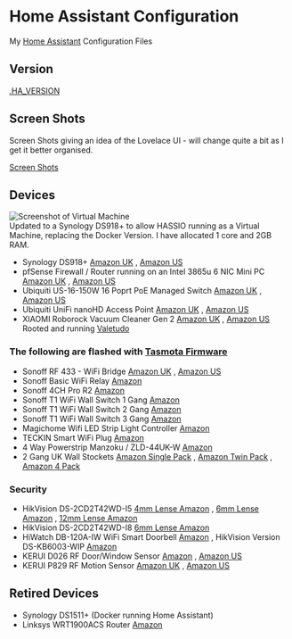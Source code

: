 # Home Assistant Configuration

My [Home Assistant](https://home-assistant.io/) Configuration Files

## Version

[.HA_VERSION](https://github.com/wills106/homeassistant-config/blob/master/.HA_VERSION)

## Screen Shots

Screen Shots giving an idea of the Lovelace UI - will change quite a bit as I get it better organised.

[Screen Shots](https://github.com/wills106/homeassistant-config/blob/master/screenshots/README.md)

## Devices

![Screenshot of Virtual Machine](https://github.com/wills106/homeassistant-config/blob/master/screenshots/virtual-machine.jpg)
<br/>
Updated to a Synology DS918+ to allow HASSIO running as a Virtual Machine, replacing the Docker Version.
I have allocated 1 core and 2GB RAM.

- Synology DS918+ [Amazon UK](https://amzn.to/2GVe3Vx) , [Amazon US](https://amzn.to/2TgiQHS)
- pfSense  Firewall / Router running on an Intel 3865u 6 NIC Mini PC [Amazon UK](https://amzn.to/2NA9cJK) , [Amazon US](https://amzn.to/2tIElSg)
- Ubiquiti US-16-150W 16 Poprt PoE Managed Switch [Amazon UK](https://amzn.to/2EF0bw8) , [Amazon US](https://amzn.to/2tUBGoR)
- Ubiquiti UniFi nanoHD Access Point [Amazon UK](https://amzn.to/2XsCwGR) , [Amazon US](https://amzn.to/2tJfLAG)
- XIAOMI Roborock Vacuum Cleaner Gen 2 [Amazon UK](https://amzn.to/2C5r5uP) , [Amazon US](https://amzn.to/2UgZ7nM) Rooted and running [Valetudo](https://github.com/Hypfer/Valetudo)

### The following are flashed with [Tasmota Firmware](https://github.com/arendst/Sonoff-Tasmota)

- Sonoff RF 433 - WiFi Bridge [Amazon UK](https://amzn.to/2SDcRIF) , [Amazon US](https://amzn.to/2Ett4dq)
- Sonoff Basic WiFi Relay [Amazon](https://amzn.to/2KuhDVp)
- Sonoff 4CH Pro R2 [Amazon](https://amzn.to/2AgIaRm)
- Sonoff T1 WiFi Wall Switch 1 Gang [Amazon](https://amzn.to/2DMiMXp)
- Sonoff T1 WiFi Wall Switch 2 Gang [Amazon](https://amzn.to/2P2FLz5)
- Sonoff T1 WiFi Wall Switch 3 Gang [Amazon](https://amzn.to/2R7Tqa5)
- Magichome Wifi LED Strip Light Controller [Amazon](https://amzn.to/2C3h3KJ)
- TECKIN Smart WiFi Plug [Amazon](https://amzn.to/2P0EBEk)
- 4 Way Powerstrip Manzoku / ZLD-44UK-W [Amazon](https://amzn.to/2KuYbIg)
- 2 Gang UK Wall Stockets [Amazon Single Pack](https://amzn.to/2SDbJEV) , [Amazon Twin Pack](https://amzn.to/2SBYnsl) , [Amazon 4 Pack](https://amzn.to/2SBYofT)



### Security

- HikVision DS-2CD2T42WD-I5 [4mm Lense Amazon](https://amzn.to/2DIuUIL) , [6mm Lense Amazon](https://amzn.to/2AkqB2W) , [12mm Lense Amazon](https://amzn.to/2RhGKh6) 
- HikVision DS-2CD2T42WD-I8 [6mm Lense Amazon](https://amzn.to/2Kugxcf)
- HiWatch DB-120A-IW WiFi Smart Doorbell [Amazon](https://amzn.to/2Rcsnur) , HikVision Version DS-KB6003-WIP [Amazon](https://amzn.to/2P2dkkQ)
- KERUI D026 RF Door/Window Sensor [Amazon](https://amzn.to/2SD1PTN) , [Amazon US](https://amzn.to/2tIQ7MB)
- KERUI P829 RF Motion Sensor [Amazon UK](https://amzn.to/2CdsjEv) , [Amazon US](https://amzn.to/2tLnQEZ)

## Retired Devices
- Synology DS1511+ (Docker running Home Assistant)
- Linksys WRT1900ACS Router [Amazon](https://amzn.to/2AiKSWz)
